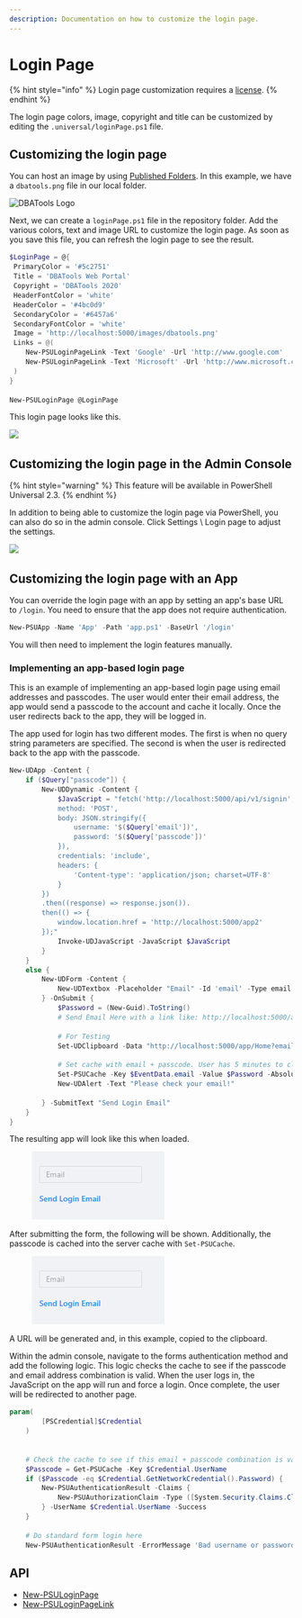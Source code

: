 ```yaml
---
description: Documentation on how to customize the login page.
---
```


# Login Page

{% hint style="info" %}
Login page customization requires a [license](https://ironmansoftware.com/pricing/powershell-universal).
{% endhint %}

The login page colors, image, copyright and title can be customized by editing the `.universal/loginPage.ps1` file.

## Customizing the login page

You can host an image by using [Published Folders](../platform/published-folders.md). In this example, we have a `dbatools.png` file in our local folder.

![DBATools Logo](<../.gitbook/assets/image (401).png>)

Next, we can create a `loginPage.ps1` file in the repository folder. Add the various colors, text and image URL to customize the login page. As soon as you save this file, you can refresh the login page to see the result.

```powershell
$LoginPage = @{
 PrimaryColor = '#5c2751' 
 Title = 'DBATools Web Portal'
 Copyright = 'DBATools 2020' 
 HeaderFontColor = 'white'
 HeaderColor = '#4bc0d9' 
 SecondaryColor = '#6457a6'
 SecondaryFontColor = 'white'
 Image = 'http://localhost:5000/images/dbatools.png'
 Links = @(
    New-PSULoginPageLink -Text 'Google' -Url 'http://www.google.com'
    New-PSULoginPageLink -Text 'Microsoft' -Url 'http://www.microsoft.com'
 )
}

New-PSULoginPage @LoginPage
```

This login page looks like this.

![](<../.gitbook/assets/image (71).png>)

## Customizing the login page in the Admin Console

{% hint style="warning" %}
This feature will be available in PowerShell Universal 2.3.
{% endhint %}

In addition to being able to customize the login page via PowerShell, you can also do so in the admin console. Click Settings \ Login page to adjust the settings.

![](<../.gitbook/assets/image (515).png>)

## Customizing the login page with an App

You can override the login page with an app by setting an app's base URL to `/login`. You need to ensure that the app does not require authentication.

```powershell
New-PSUApp -Name 'App' -Path 'app.ps1' -BaseUrl '/login'
```

You will then need to implement the login features manually.

### Implementing an app-based login page

This is an example of implementing an app-based login page using email addresses and passcodes. The user would enter their email address, the app would send a passcode to the account and cache it locally. Once the user redirects back to the app, they will be logged in.

The app used for login has two different modes. The first is when no query string parameters are specified. The second is when the user is redirected back to the app with the passcode.

```powershell
New-UDApp -Content {
    if ($Query["passcode"]) {
        New-UDDynamic -Content {
            $JavaScript = "fetch('http://localhost:5000/api/v1/signin', {
            method: 'POST',
            body: JSON.stringify({
                username: '$($Query['email'])',
                password: '$($Query['passcode'])'
            }),
            credentials: 'include',
            headers: {
                'Content-type': 'application/json; charset=UTF-8'
            }
        })
        .then((response) => response.json()).
        then(() => {
            window.location.href = 'http://localhost:5000/app2'
        });"
            Invoke-UDJavaScript -JavaScript $JavaScript
        }
    }
    else {
        New-UDForm -Content {
            New-UDTextbox -Placeholder "Email" -Id 'email' -Type email
        } -OnSubmit {
            $Password = (New-Guid).ToString()
            # Send Email Here with a link like: http://localhost:5000/app?email=email&passcode=$Password

            # For Testing 
            Set-UDClipboard -Data "http://localhost:5000/app/Home?email=$($EventData.email)&passcode=$Password" -ToastOnSuccess

            # Set cache with email + passcode. User has 5 minutes to click link in email before it expires
            Set-PSUCache -Key $EventData.email -Value $Password -AbsoluteExpirationFromNow ([TimeSpan]::FromMinutes(5))
            New-UDAlert -Text "Please check your email!"

        } -SubmitText "Send Login Email"
    }
}
```

The resulting app will look like this when loaded.

<figure><img src="../.gitbook/assets/image (1) (1).png" alt=""><figcaption></figcaption></figure>

After submitting the form, the following will be shown. Additionally, the passcode is cached into the server cache with `Set-PSUCache`.

<figure><img src="../.gitbook/assets/image (1) (2).png" alt=""><figcaption></figcaption></figure>

A URL will be generated and, in this example, copied to the clipboard.

Within the admin console, navigate to the forms authentication method and add the following logic. This logic checks the cache to see if the passcode and email address combination is valid. When the user logs in, the JavaScript on the app will run and force a login. Once complete, the user will be redirected to another page.

```powershell
param(
        [PSCredential]$Credential
    )


    # Check the cache to see if this email + passcode combination is valid
    $Passcode = Get-PSUCache -Key $Credential.UserName
    if ($Passcode -eq $Credential.GetNetworkCredential().Password) {
        New-PSUAuthenticationResult -Claims {
            New-PSUAuthorizationClaim -Type ([System.Security.Claims.ClaimTypes]::Role) -Value 'Administrator'
        } -UserName $Credential.UserName -Success
    }

    # Do standard form login here
    New-PSUAuthenticationResult -ErrorMessage 'Bad username or password'
```

## API

* [New-PSULoginPage](https://github.com/ironmansoftware/universal-docs/blob/master/cmdlets/New-PSULoginPage.txt)
* [New-PSULoginPageLink](https://github.com/ironmansoftware/universal-docs/blob/master/cmdlets/New-PSULoginPageLink.txt)

###
